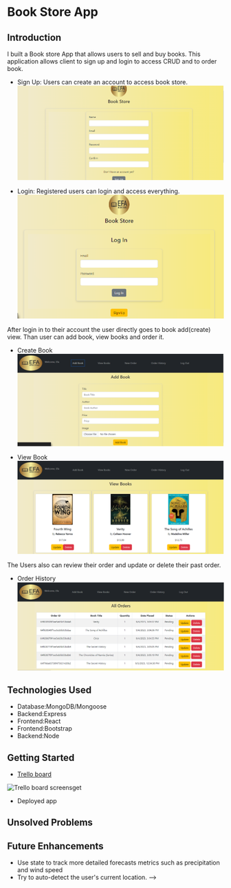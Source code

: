 # Book Store App
## Introduction
I built a Book store App that allows users to sell and buy books. This application allows client to sign up and login to access CRUD and to order book.
- Sign Up: Users can create an account to access book store.
![signup](/readme-assets/SignUp.png)

- Login: Registered users can login and access everything.
![login](/readme-assets/login.png)

 After login in to their account the user directly goes to book add(create) view. Than user can add book, view books and order it. 
 - Create Book
 ![create](/readme-assets/creatImg.png)

 - View Book
 ![View Book](/readme-assets/viewIg.png)

 The Users also can review their order and update or delete their past order. 
 - Order History
 ![Order History](/readme-assets/orderHistory.png)

## Technologies Used
- Database:MongoDB/Mongoose
- Backend:Express
- Frontend:React
- Frontend:Bootstrap
- Backend:Node
## Getting Started
- [Trello board](/readme-assets/https://private326622.monday.com/boards/5115436468)

![Trello board screensget](<Screenshot 2023-09-06 124720.png>)
- Deployed app
## Unsolved Problems
## Future Enhancements
- Use state to track more detailed forecasts metrics such as precipitation and wind speed
- Try to auto-detect the user's current location. -->

<!-- ## Component Hierachy
![React Component Heirachy](/readme-assets/React%20Component%20Heirachy.png)


## MVP
Our weather app had the following requirments to be considered complete
- Fully functional react components listed above in the description
- Responsive design (Mobile, Tablet and Desktop view)
- Two pages ( Main and Alert)
- Complete styling
  - Make the app look like a complete website with a nav bar, main section and footer.
## Future Work

This project was bootstrapped with [Create React App](https://github.com/facebook/create-react-app).

## Available Scripts

In the project directory, you can run:

### `npm start`

Runs the app in the development mode.\
Open [http://localhost:3000](http://localhost:3000) to view it in your browser.

The page will reload when you make changes.\
You may also see any lint errors in the console.

### `npm test`

Launches the test runner in the interactive watch mode.\
See the section about [running tests](https://facebook.github.io/create-react-app/docs/running-tests) for more information.

### `npm run build`

Builds the app for production to the `build` folder.\
It correctly bundles React in production mode and optimizes the build for the best performance.

The build is minified and the filenames include the hashes.\
Your app is ready to be deployed!

See the section about [deployment](https://facebook.github.io/create-react-app/docs/deployment) for more information.

### `npm run eject`

**Note: this is a one-way operation. Once you `eject`, you can't go back!**

If you aren't satisfied with the build tool and configuration choices, you can `eject` at any time. This command will remove the single build dependency from your project.

Instead, it will copy all the configuration files and the transitive dependencies (webpack, Babel, ESLint, etc) right into your project so you have full control over them. All of the commands except `eject` will still work, but they will point to the copied scripts so you can tweak them. At this point you're on your own.

You don't have to ever use `eject`. The curated feature set is suitable for small and middle deployments, and you shouldn't feel obligated to use this feature. However we understand that this tool wouldn't be useful if you couldn't customize it when you are ready for it.

## Learn More

You can learn more in the [Create React App documentation](https://facebook.github.io/create-react-app/docs/getting-started).

To learn React, check out the [React documentation](https://reactjs.org/).

### Code Splitting

This section has moved here: [https://facebook.github.io/create-react-app/docs/code-splitting](https://facebook.github.io/create-react-app/docs/code-splitting)

### Analyzing the Bundle Size

This section has moved here: [https://facebook.github.io/create-react-app/docs/analyzing-the-bundle-size](https://facebook.github.io/create-react-app/docs/analyzing-the-bundle-size)

### Making a Progressive Web App

This section has moved here: [https://facebook.github.io/create-react-app/docs/making-a-progressive-web-app](https://facebook.github.io/create-react-app/docs/making-a-progressive-web-app)

### Advanced Configuration

This section has moved here: [https://facebook.github.io/create-react-app/docs/advanced-configuration](https://facebook.github.io/create-react-app/docs/advanced-configuration)

### Deployment

This section has moved here: [https://facebook.github.io/create-react-app/docs/deployment](https://facebook.github.io/create-react-app/docs/deployment)

### `npm run build` fails to minify

This section has moved here: [https://facebook.github.io/create-react-app/docs/troubleshooting#npm-run-build-fails-to-minify](https://facebook.github.io/create-react-app/docs/troubleshooting#npm-run-build-fails-to-minify)
